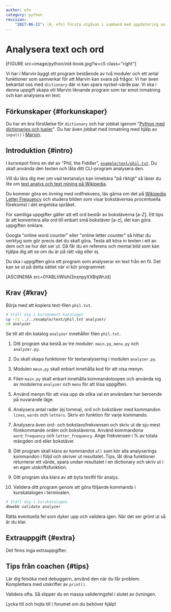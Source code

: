 ```yaml
---
author: efo
category: python
revision:
    "2017-06-21": (A, efo) Första utgåvan i samband med uppdatering av kmom05 i kursen python.
...
```

Analysera text och ord
==================================

[FIGURE src=image/python/old-book.jpg?w=c5 class="right"]

Vi har i Marvin byggt ett program bestående av två moduler och ett antal funktioner som samverkar för att Marvin kan svara på frågor. Vi har även bekantat oss med `dictionary` där vi kan spara nyckel-värde par.  Vi ska i denna uppgift skapa ett Marvin liknande program som tar emot inmatning och kan analysera en text.

<!--more-->




Förkunskaper {#forkunskaper}
-----------------------

Du har en bra förståelse för `dictionary` och har jobbat igenom "[Python med dictionaries och tupler](uppgift/python-med-dictionaries-och-tupler)". Du har även jobbat med inmatning med hjälp av `input()` i [Marvin](uppgift/din-egen-chattbot-marvin-inventarie-v2).



Introduktion {#intro}
-----------------------

I kursrepot finns en del av "Phil, the Fiddler", [`example/text/phil.txt`](https://github.com/mosbth/python/blob/master/example/text/phil.txt). Du skall använda den texten och låta ditt CLI-program analysera den.

Vill du lära dig mer om vad textanalys kan innebära "på riktigt" så läser du lite om [text analys och text mining på Wikipedia](https://en.wikipedia.org/wiki/Text_mining).

Du kommer göra en övning med ordfrekvens, läs gärna om det på [Wikipedia Letter Frequency](https://en.wikipedia.org/wiki/Letter_frequency) och studera bilden som visar bokstävernas procentuella förekomst i det engelska språket.

För samtliga uppgifter gäller att ett ord består av bokstäverna [a-Z]. Ett tips är att konvertera alla ord till enbart små bokstäver [a-z], det kan göra uppgiften enklare.

Googla "online word counter" eller "online letter counter" så hittar du verktyg som gör precis det du skall göra. Testa att köra in texten i ett av dem och se hur det ser ut. Då får du en referens och mental bild som kan hjälpa dig att se om du är på rätt väg eller ej.

Du ska i uppgiften göra ett program som analyserar en text från en fil. Det kan se ut på detta sättet när vi kör programmet:

[ASCIINEMA src=0YABLhWlohl3nxnpyXXBqWrJd]



Krav {#krav}
-----------------------

Börja med att kopiera text-filen `phil.txt`.

```bash
# Ställ dig i kursmoment katalogen
cp -ri ../../example/text/phil.txt analyzer/
cd analyzer
```

Se till att din katalog `analyzer` innehåller filen `phil.txt`.

1. Ditt program ska bestå av tre moduler: `main.py`, `menu.py` och `analyzer.py`.

1. Du skall skapa funktioner för textanalysering i modulen `analyzer.py`.

1. Modulen `meun.py` skall enbart innehålla kod för att visa menyn.

1. Filen `main.py` skall enbart innehålla kommandoloopen och använda sig av modulerna `analyzer` och `menu` för att lösa uppgiften.

1. Använd menyn för att visa upp de olika val en användare har beroende på nuvarande läge.

1. Analysera antal rader (ej tomma), ord och bokstäver med kommandon `lines`, `words` och `letters`. Skriv en funktion för varje kommando.

1. Analysera även ord- och bokstavsfrekvensen och skriv ut de sju mest förekommande orden och bokstäverna. Använd kommandona `word_frequency` och `letter_frequency`. Ange frekvensen i % av totala mängden ord eller bokstäver.

1. Ditt program skall klara av kommandot `all` som kör alla analyserings kommandon i följd och skriver ut resultatet. Tips, låt dina funktioner returnerar ett värde, spara undan resultatet i en dictionary och skriv ut i en egen utskriftsfunktion.

1. Ditt program ska klara av att byta textfil för analys.

1. Validera ditt program genom att göra följande kommando i kurskatalogen i terminalen.

```bash
# Ställ dig i kurskatalogen
dbwebb validate analyzer
```

Rätta eventuella fel som dyker upp och validera igen. När det ser grönt ut så är du klar.



Extrauppgift {#extra}
-----------------------

Det finns inga extrauppgifter.



Tips från coachen {#tips}
-----------------------

Lär dig felsöka med debuggern, använd den när du får problem. Komplettera med utskrifter av `print()`.

Validera ofta. Så slipper du en massa valideringsfel i slutet av övningen.

Lycka till och hojta till i forumet om du behöver hjälp!
